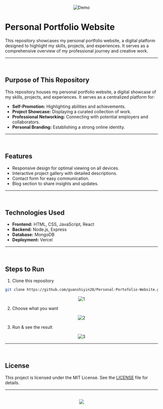 <div align=center>
  
![Demo](https://github.com/user-attachments/assets/ddff652e-1aa9-4795-8454-6165b2a01fce)
</div>

# Personal Portfolio Website

This repository showcases my personal portfolio website, a digital platform designed to highlight my skills, projects, and experiences. It serves as a comprehensive overview of my professional journey and creative work.

<hr><br>

## Purpose of This Repository

This repository houses my personal portfolio website, a digital showcase of my skills, projects, and experiences. It serves as a centralized platform for:

- **Self-Promotion:** Highlighting abilities and achievements.
- **Project Showcase:** Displaying a curated collection of work.
- **Professional Networking:** Connecting with potential employers and collaborators.
- **Personal Branding:** Establishing a strong online identity.

<hr><br>

## Features

- Responsive design for optimal viewing on all devices.
- Interactive project gallery with detailed descriptions.
- Contact form for easy communication.
- Blog section to share insights and updates.

<hr><br>

## Technologies Used

- **Frontend:** HTML, CSS, JavaScript, React
- **Backend:** Node.js, Express
- **Database:** MongoDB
- **Deployment:** Vercel

<hr><br>

## Steps to Run

1. Clone this repository

```bash
git clone https://github.com/guanshiyin28/Personal-Portofolio-Website.git
```

<div align=center>
  
![1](https://github.com/user-attachments/assets/82c45f88-831f-4375-a91b-444418dd4988)
</div>

2. Choose what you want
<div align=center>

![2](https://github.com/user-attachments/assets/e21c2c04-0a8a-4f29-be21-b3db6b51a949)

</div>

3. Run & see the result
<div align=center>

![3](https://github.com/user-attachments/assets/ddff652e-1aa9-4795-8454-6165b2a01fce)

</div>

<hr><br>

## License

This project is licensed under the MIT License. See the [LICENSE](LICENSE) file for details.

<hr><br>

<div align=center>
  <a href="https://www.instagram.com/guanshiyin_/">
     <img src="https://capsule-render.vercel.app/api?type=waving&height=200&color=20:72aae3,100:cadbf5&section=footer&reversal=false&textBg=false&fontAlignY=50&descAlign=48&descAlignY=59"/>
  </a>
</div>
